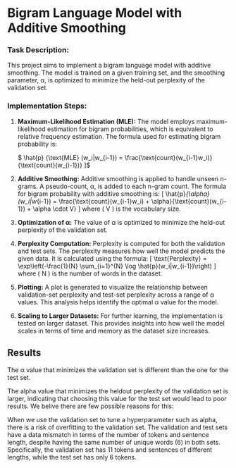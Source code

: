 # Bigram Language Model with Additive Smoothing 

### Task Description:

This project aims to implement a bigram language model with additive smoothing. The model is trained on a given training set, and the smoothing parameter, α, is optimized to minimize the held-out perplexity of the validation set. 

### Implementation Steps:

1. **Maximum-Likelihood Estimation (MLE):**
   The model employs maximum-likelihood estimation for bigram probabilities, which is equivalent to relative frequency estimation. The formula used for estimating bigram probability is:
   
   $ \hat{p} {\text{MLE} (w_i|w_{i-1}) = \frac{\text{count}(w_{i-1}w_i)}{\text{count}(w_{i-1})} \]$

3. **Additive Smoothing:**
   Additive smoothing is applied to handle unseen n-grams. A pseudo-count, α, is added to each n-gram count. The formula for bigram probability with additive smoothing is:
   \[ \hat{p}_{\alpha}(w_i|w_{i-1}) = \frac{\text{count}(w_{i-1}w_i) + \alpha}{\text{count}(w_{i-1}) + \alpha \cdot V} \]
   where \( V \) is the vocabulary size.

4. **Optimization of α:**
   The value of α is optimized to minimize the held-out perplexity of the validation set. 

5. **Perplexity Computation:**
   Perplexity is computed for both the validation and test sets. The perplexity measures how well the model predicts the given data. It is calculated using the formula:
   \[ \text{Perplexity} = \exp\left(-\frac{1}{N} \sum_{i=1}^{N} \log \hat{p}(w_i|w_{i-1})\right) \]
   where \( N \) is the number of words in the dataset.

6. **Plotting:**
   A plot is generated to visualize the relationship between validation-set perplexity and test-set perplexity across a range of α values. This analysis helps identify the optimal α value for the model.

7. **Scaling to Larger Datasets:**
   For further learning, the implementation is tested on larger dataset. This provides insights into how well the model scales in terms of time and memory as the dataset size increases.

## Results

The α value that minimizes the validation set is different than the one for the test set.

The alpha value that minimizes the heldout perplexity of the validation set is larger, indicating that choosing this value for the test set would lead to poor results. We belive there are few possible reasons for this:

When we use the validation set to tune a hyperparameter such as alpha, there is a risk of overfitting to the validation set.
The validation and test sets have a data mismatch in terms of the number of tokens and sentence length, despite having the same number of unique words (6) in both sets. Specifically, the validation set has 11 tokens and sentences of different lengths, while the test set has only 6 tokens.

